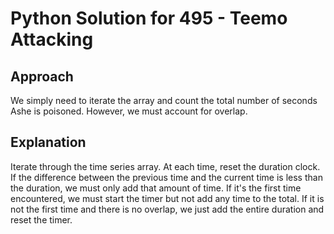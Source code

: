 # Python Solution for 495 - Teemo Attacking

## Approach

We simply need to iterate the array and count the total number of seconds Ashe
is poisoned. However, we must account for overlap.

## Explanation

Iterate through the time series array. At each time, reset the duration clock.
If the difference between the previous time and the current time is less than
the duration, we must only add that amount of time. If it's the first time
encountered, we must start the timer but not add any time to the total. If it
is not the first time and there is no overlap, we just add the entire duration
and reset the timer.
